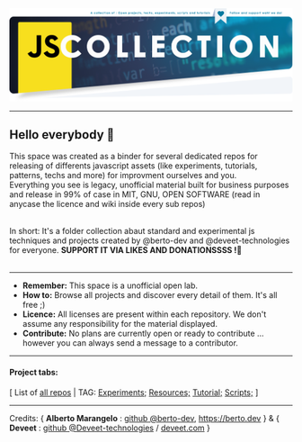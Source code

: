 
<img src="https://raw.githubusercontent.com/js-collection/.github/main/banner.jscollection.webp">

---

## Hello everybody 🎉
This space was created as a binder for several dedicated repos for releasing of differents javascript assets (like experiments, tutorials, patterns, techs and more) for improvment ourselves and you.<br>
Everything you see is legacy, unofficial material built for business purposes and release in 99% of case in MIT, GNU, OPEN SOFTWARE (read in anycase the licence and wiki inside every sub repos)<br><br>

In short: It's a folder collection abaut standard and experimental js techniques and projects created by @berto-dev and @deveet-technologies for everyone. <b>SUPPORT IT VIA LIKES AND DONATIONSSSS !🍻</b><br><br>

---

- <b>Remember:</b> This space is a unofficial open lab.
- <b>How to:</b> Browse all projects and discover every detail of them. It's all free ;)
- <b>Licence:</b> All licenses are present within each repository. We don't assume any responsibility for the material displayed.
- <b>Contribute:</b> No plans are currently open or ready to contribute ... however you can always send a message to a contributor.

---

#### Project tabs:

[ List of [all repos](https://github.com/orgs/js-collection/repositories) | TAG: [Experiments;]() [Resources;]() [Tutorial;]() [Scripts;]() ]

---

Credits: { <b>Alberto Marangelo</b> : <a href="https://github.com/berto-dev">github @berto-dev</a>, <a href="https://berto.dev">https://berto.dev</a> } & { <b>Deveet</b> : <a href="https://github.com/deevet-technologies">github @Deveet-technologies</a> / <a href="https://deveet.com">deveet.com</a> }
